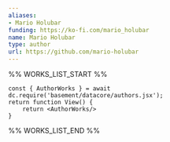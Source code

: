 ```yaml
---
aliases:
- Mario Holubar
funding: https://ko-fi.com/mario_holubar
name: Mario Holubar
type: author
url: https://github.com/mario-holubar
---
```



%% WORKS_LIST_START %%

```datacorejsx
const { AuthorWorks } = await dc.require('basement/datacore/authors.jsx');
return function View() {
    return <AuthorWorks/>
}
```
%% WORKS_LIST_END %%